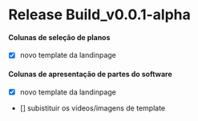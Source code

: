


# Release Build_v0.0.1-alpha
#### Colunas de seleção de planos
- [X] novo template da landinpage
#### Colunas de apresentação de partes do software
- [X] novo template da landinpage
- [] subistituir os videos/imagens de template 

